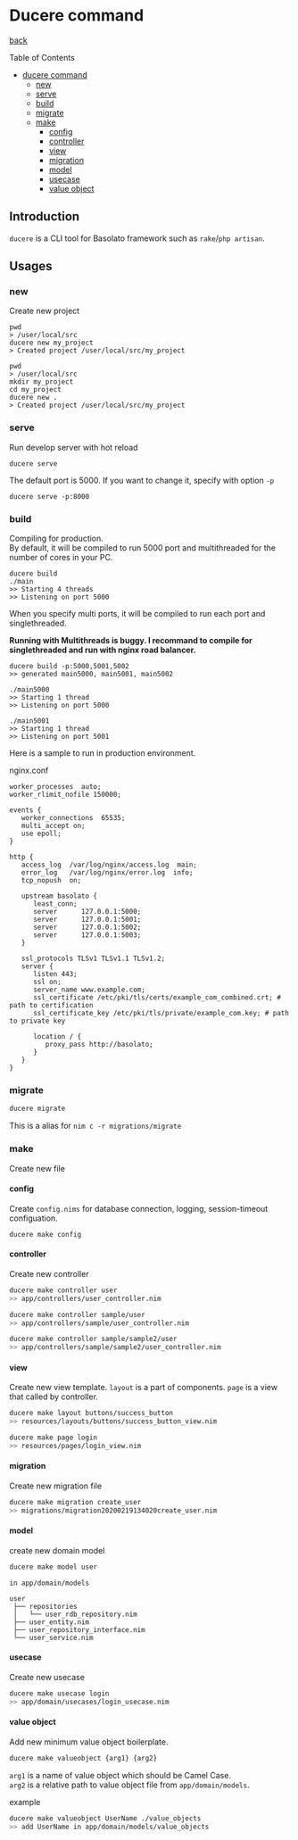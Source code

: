 Ducere command
===
[back](../../README.md)

Table of Contents

<!--ts-->
   * [ducere command](#ducere-command)
      * [new](#new)
      * [serve](#serve)
      * [build](#build)
      * [migrate](#migrate)
      * [make](#make)
         * [config](#config)
         * [controller](#controller)
         * [view](#view)
         * [migration](#migration)
         * [model](#model)
         * [usecase](#usecase)
         * [value object](#value-object)

<!-- Added by: root, at: Sun Dec 27 18:20:21 UTC 2020 -->

<!--te-->

## Introduction
`ducere` is a CLI tool for Basolato framework such as `rake`/`php artisan`.

## Usages

### new
Create new project
```
pwd
> /user/local/src
ducere new my_project
> Created project /user/local/src/my_project
```

```
pwd
> /user/local/src
mkdir my_project
cd my_project
ducere new .
> Created project /user/local/src/my_project
```

### serve
Run develop server with hot reload
```
ducere serve
```
The default port is 5000. If you want to change it, specify with option `-p`

```
ducere serve -p:8000
```

### build
Compiling for production.  
By default, it will be compiled to run 5000 port and multithreaded for the number of cores in your PC.

```
ducere build
./main
>> Starting 4 threads
>> Listening on port 5000
```

When you specify multi ports, it will be compiled to run each port and singlethreaded.

**Running with Multithreads is buggy. I recommand to compile for singlethreaded and run with nginx road balancer.**

```
ducere build -p:5000,5001,5002
>> generated main5000, main5001, main5002

./main5000
>> Starting 1 thread
>> Listening on port 5000

./main5001
>> Starting 1 thread
>> Listening on port 5001
```

Here is a sample to run in production environment.

nginx.conf
```nginx
worker_processes  auto;
worker_rlimit_nofile 150000;

events {
   worker_connections  65535;
   multi_accept on;
   use epoll;
}

http {
   access_log  /var/log/nginx/access.log  main;
   error_log   /var/log/nginx/error.log  info;
   tcp_nopush  on;

   upstream basolato {
      least_conn;
      server      127.0.0.1:5000;
      server      127.0.0.1:5001;
      server      127.0.0.1:5002;
      server      127.0.0.1:5003;
   }

   ssl_protocols TLSv1 TLSv1.1 TLSv1.2;
   server {
      listen 443;
      ssl on;
      server_name www.example.com;
      ssl_certificate /etc/pki/tls/certs/example_com_combined.crt; # path to certification
      ssl_certificate_key /etc/pki/tls/private/example_com.key; # path to private key

      location / {
         proxy_pass http://basolato;
      }
   }
}
```

### migrate
```sh
ducere migrate
```
This is a alias for `nim c -r migrations/migrate`


### make
Create new file

#### config
Create `config.nims` for database connection, logging, session-timeout configuation.
```
ducere make config
```

#### controller
Create new controller
```sh
ducere make controller user
>> app/controllers/user_controller.nim

ducere make controller sample/user
>> app/controllers/sample/user_controller.nim

ducere make controller sample/sample2/user
>> app/controllers/sample/sample2/user_controller.nim
```

#### view
Create new view template.
`layout` is a part of components. `page` is a view that called by controller.

```sh
ducere make layout buttons/success_button
>> resources/layouts/buttons/success_button_view.nim
```

```sh
ducere make page login
>> resources/pages/login_view.nim
```

#### migration
Create new migration file
```sh
ducere make migration create_user
>> migrations/migration20200219134020create_user.nim
```

#### model
create new domain model
```sh
ducere make model user
```
```
in app/domain/models

user
 ├── repositories
 │   └── user_rdb_repository.nim
 ├── user_entity.nim
 ├── user_repository_interface.nim
 └── user_service.nim
```

#### usecase
Create new usecase
```sh
ducere make usecase login
>> app/domain/usecases/login_usecase.nim
```

#### value object
Add new minimum value object boilerplate.  

```sh
ducere make valueobject {arg1} {arg2}
```

`arg1` is a name of value object which should be Camel Case.  
`arg2` is a relative path to value object file from `app/domain/models`.

example
```sh
ducere make valueobject UserName ./value_objects
>> add UserName in app/domain/models/value_objects
```
